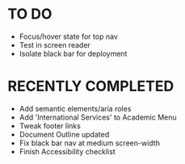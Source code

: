# TO DO #

* Focus/hover state for top nav
* Test in screen reader
* Isolate black bar for deployment

# RECENTLY COMPLETED #

* Add semantic elements/aria roles
* Add 'International Services' to Academic Menu
* Tweak footer links
* Document Outline updated
* Fix black bar nav at medium screen-width
* Finish Accessibility checklist